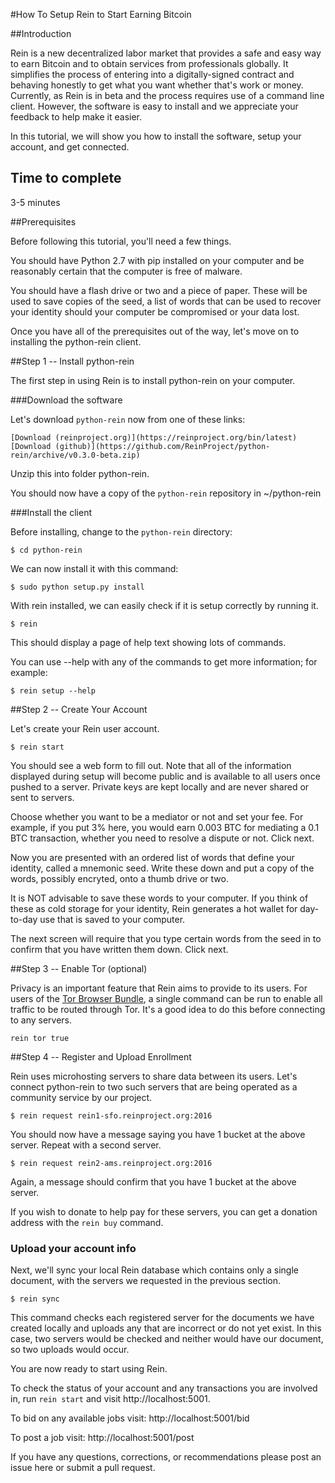 #How To Setup Rein to Start Earning Bitcoin

##Introduction

Rein is a new decentralized labor market that provides a safe and easy way to earn Bitcoin and to obtain services from professionals globally. It simplifies the process of entering into a digitally-signed contract and behaving honestly to get what you want whether that's work or money. Currently, as Rein is in beta and the process requires use of a command line client. However, the software is easy to install and we appreciate your feedback to help make it easier.

In this tutorial, we will show you how to install the software, setup your account, and get connected.

## Time to complete

3-5 minutes

##Prerequisites

Before following this tutorial, you'll need a few things.

You should have Python 2.7 with pip installed on your computer and be reasonably certain that the computer is free of malware.

You should have a flash drive or two and a piece of paper. These will be used to save copies of the seed, a list of words that can be used to recover your
identity should your computer be compromised or your data lost.

Once you have all of the prerequisites out of the way, let's move on to installing the python-rein client.

##Step 1 -- Install python-rein

The first step in using Rein is to install python-rein on your computer.

###Download the software    

Let's download `python-rein` now from one of these links:

    [Download (reinproject.org)](https://reinproject.org/bin/latest)
    [Download (github)](https://github.com/ReinProject/python-rein/archive/v0.3.0-beta.zip)

Unzip this into folder python-rein.

You should now have a copy of the `python-rein` repository in ~/python-rein

###Install the client

Before installing, change to the `python-rein` directory:

    $ cd python-rein

We can now install it with this command:

    $ sudo python setup.py install

With rein installed, we can easily check if it is setup correctly by running it.

    $ rein
    
This should display a page of help text showing lots of commands.

You can use --help with any of the commands to get more information; for example:

    $ rein setup --help

##Step 2 -- Create Your Account

Let's create your Rein user account.

    $ rein start
    
You should see a web form to fill out. Note that all of the information displayed during setup will become public and is available to all users once pushed to a server. Private keys are kept locally and are never shared or sent to servers.

Choose whether you want to be a mediator or not and set your fee. For example, if you put 3% here, you would earn 0.003 BTC for mediating a 0.1 BTC transaction, whether you need to resolve a dispute or not. Click next.

Now you are presented with an ordered list of words that define your identity, called a mnemonic seed. Write these down and put a copy of the words, possibly encryted, onto a thumb drive or two. 

It is NOT advisable to save these words to your computer. If you think of these as cold storage for your identity, Rein generates a hot wallet for day-to-day use that is saved to your computer.

The next screen will require that you type certain words from the seed in to confirm that you have written them down. Click next.

##Step 3 -- Enable Tor (optional)

Privacy is an important feature that Rein aims to provide to its users. For users of the [Tor Browser Bundle](https://www.torproject.org), a single command can be run to enable all traffic to be routed through Tor. It's a good idea to do this before connecting to any servers.

    rein tor true

##Step 4 -- Register and Upload Enrollment

Rein uses microhosting servers to share data between its users. Let's connect python-rein to two such servers that are being operated as a community service by our project.

    $ rein request rein1-sfo.reinproject.org:2016
    
You should now have a message saying you have 1 bucket at the above server. Repeat with a second server.

    $ rein request rein2-ams.reinproject.org:2016

Again, a message should confirm that you have 1 bucket at the above server.

If you wish to donate to help pay for these servers, you can get a donation address with the `rein buy` command.

### Upload your account info 

Next, we'll sync your local Rein database which contains only a single document, with the servers we requested in the previous section.

    $ rein sync

This command checks each registered server for the documents we have created locally and uploads any that are incorrect or do not yet exist. In this case, two servers would be checked and neither would have our document, so two uploads would occur.

You are now ready to start using Rein.

To check the status of your account and any transactions you are involved in, run `rein start` and visit http://localhost:5001.

To bid on any available jobs visit: http://localhost:5001/bid

To post a job visit: http://localhost:5001/post

If you have any questions, corrections, or recommendations please post an issue here or submit a pull request.
